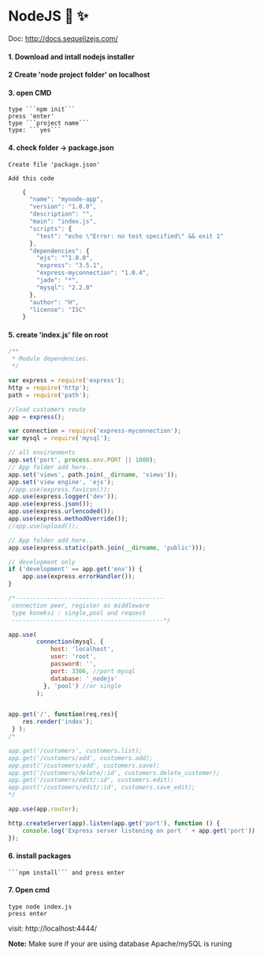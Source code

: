 # NodeJS :rocket: :sparkles:

Doc: http://docs.sequelizejs.com/


#### 1. Download and intall nodejs installer

#### 2 Create 'node project folder' on localhost 

#### 3. open CMD
	type ```npm init```
	press 'enter'
	type ```project name```
	type: ```yes```
	

#### 4. check folder -> package.json
	
	Create file 'package.json'
	
	Add this code
```javascript
	{
	  "name": "mynode-app",
	  "version": "1.0.0",
	  "description": "",
	  "main": "index.js",
	  "scripts": {
		"test": "echo \"Error: no test specified\" && exit 1"
	  },
	  "dependencies": {
		"ejs": "^1.0.0",
		"express": "3.5.1",
		"express-myconnection": "1.0.4",
		"jade": "*",
		"mysql": "2.2.0"
	  },
	  "author": "H",
	  "license": "ISC"
	}
```
	

#### 5. create 'index.js' file on root


```javascript
/**
 * Module dependencies.
 */

var express = require('express');
http = require('http');
path = require('path');

//load customers route
app = express();

var connection = require('express-myconnection');
var mysql = require('mysql');

// all environments
app.set('port', process.env.PORT || 1800);
// App folder add here..
app.set('views', path.join(__dirname, 'views'));
app.set('view engine', 'ejs');
//app.use(express.favicon());
app.use(express.logger('dev'));
app.use(express.json());
app.use(express.urlencoded());
app.use(express.methodOverride());
//app.use(upload());

// App folder add here..
app.use(express.static(path.join(__dirname, 'public')));

// development only
if ('development' == app.get('env')) {
    app.use(express.errorHandler());
}

/*------------------------------------------
 connection peer, register as middleware
 type koneksi : single,pool and request 
 -------------------------------------------*/

app.use(
        connection(mysql, {
            host: 'localhost',
            user: 'root',
            password: '',
            port: 3306, //port mysql
            database: '_nodejs'
          }, 'pool') //or single
        );


app.get('/', function(req,res){ 
	res.render('index');
 } );
/*

app.get('/customers', customers.list);
app.get('/customers/add', customers.add);
app.post('/customers/add', customers.save);
app.get('/customers/delete/:id', customers.delete_customer);
app.get('/customers/edit/:id', customers.edit);
app.post('/customers/edit/:id', customers.save_edit);
*/

app.use(app.router);

http.createServer(app).listen(app.get('port'), function () {
    console.log('Express server listening on port ' + app.get('port'));
});

```

#### 6. install packages
	```npm install``` and press enter

#### 7. Open cmd
	type node index.js
	press enter
	
visit: http://localhost:4444/

<b>Note:</b> Make sure if your are using database Apache/mySQL is runing 